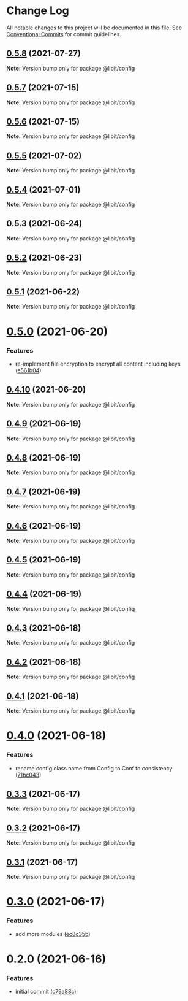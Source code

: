 # Change Log

All notable changes to this project will be documented in this file.
See [Conventional Commits](https://conventionalcommits.org) for commit guidelines.

## [0.5.8](https://gitr.net/mindary/libit/compare/@libit/config@0.5.7...@libit/config@0.5.8) (2021-07-27)

**Note:** Version bump only for package @libit/config





## [0.5.7](https://gitr.net/mindary/libit/compare/@libit/config@0.5.6...@libit/config@0.5.7) (2021-07-15)

**Note:** Version bump only for package @libit/config





## [0.5.6](https://gitr.net/mindary/libit/compare/@libit/config@0.5.5...@libit/config@0.5.6) (2021-07-15)

**Note:** Version bump only for package @libit/config





## [0.5.5](https://gitr.net/mindary/libit/compare/@libit/config@0.5.4...@libit/config@0.5.5) (2021-07-02)

**Note:** Version bump only for package @libit/config





## [0.5.4](https://gitr.net/mindary/libit/compare/@libit/config@0.5.3...@libit/config@0.5.4) (2021-07-01)

**Note:** Version bump only for package @libit/config





## 0.5.3 (2021-06-24)

**Note:** Version bump only for package @libit/config





## [0.5.2](https://gitr.net/mindary/libit/compare/@libit/config@0.5.1...@libit/config@0.5.2) (2021-06-23)

**Note:** Version bump only for package @libit/config





## [0.5.1](https://gitr.net/mindary/libit/compare/@libit/config@0.5.0...@libit/config@0.5.1) (2021-06-22)

**Note:** Version bump only for package @libit/config





# [0.5.0](https://gitr.net/mindary/libit/compare/@libit/config@0.4.10...@libit/config@0.5.0) (2021-06-20)


### Features

* re-implement file encryption to encrypt all content including keys ([e561b04](https://gitr.net/mindary/libit/commits/e561b048bb400073b7701188bcfd5454f539f752))





## [0.4.10](https://gitr.net/mindary/libit/compare/@libit/config@0.4.9...@libit/config@0.4.10) (2021-06-20)

**Note:** Version bump only for package @libit/config





## [0.4.9](https://gitr.net/mindary/libit/compare/@libit/config@0.4.8...@libit/config@0.4.9) (2021-06-19)

**Note:** Version bump only for package @libit/config





## [0.4.8](https://gitr.net/mindary/libit/compare/@libit/config@0.4.7...@libit/config@0.4.8) (2021-06-19)

**Note:** Version bump only for package @libit/config





## [0.4.7](https://gitr.net/mindary/libit/compare/@libit/config@0.4.6...@libit/config@0.4.7) (2021-06-19)

**Note:** Version bump only for package @libit/config





## [0.4.6](https://gitr.net/mindary/libit/compare/@libit/config@0.4.5...@libit/config@0.4.6) (2021-06-19)

**Note:** Version bump only for package @libit/config





## [0.4.5](https://gitr.net/mindary/libit/compare/@libit/config@0.4.4...@libit/config@0.4.5) (2021-06-19)

**Note:** Version bump only for package @libit/config





## [0.4.4](https://gitr.net/mindary/libit/compare/@libit/config@0.4.3...@libit/config@0.4.4) (2021-06-19)

**Note:** Version bump only for package @libit/config





## [0.4.3](https://gitr.net/mindary/libit/compare/@libit/config@0.4.2...@libit/config@0.4.3) (2021-06-18)

**Note:** Version bump only for package @libit/config





## [0.4.2](https://gitr.net/mindary/libit/compare/@libit/config@0.4.1...@libit/config@0.4.2) (2021-06-18)

**Note:** Version bump only for package @libit/config





## [0.4.1](https://gitr.net/mindary/libit/compare/@libit/config@0.4.0...@libit/config@0.4.1) (2021-06-18)

**Note:** Version bump only for package @libit/config





# [0.4.0](https://gitr.net/mindary/libit/compare/@libit/config@0.3.3...@libit/config@0.4.0) (2021-06-18)


### Features

* rename config class name from Config to Conf to consistency ([71bc043](https://gitr.net/mindary/libit/commits/71bc04365dd4366b48b3e6f9531e24ad4544c2a2))





## [0.3.3](https://gitr.net/mindary/libit/compare/@libit/config@0.3.2...@libit/config@0.3.3) (2021-06-17)

**Note:** Version bump only for package @libit/config





## [0.3.2](https://gitr.net/mindary/libit/compare/@libit/config@0.3.1...@libit/config@0.3.2) (2021-06-17)

**Note:** Version bump only for package @libit/config





## [0.3.1](https://gitr.net/mindary/libit/compare/@libit/config@0.3.0...@libit/config@0.3.1) (2021-06-17)

**Note:** Version bump only for package @libit/config





# [0.3.0](https://gitr.net/mindary/libit/compare/@libit/config@0.2.0...@libit/config@0.3.0) (2021-06-17)


### Features

* add more modules ([ec8c35b](https://gitr.net/mindary/libit/commits/ec8c35b18b46fd894731b63383e766973070cc52))





# 0.2.0 (2021-06-16)


### Features

* initial commit ([c79a88c](https://gitr.net/mindary/libit/commits/c79a88c56e4c98155d80e15cf0e83be24593af27))
